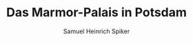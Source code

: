 ---
image: /assets/images/spiker/42b.jpg
author: Samuel Heinrich Spiker
artist: 
engraver: 
title: "Das Marmor-Palais in Potsdam"
subtitle: 
tags:
  - Mansion
layout: post
---